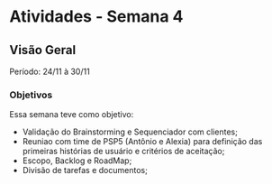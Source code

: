 # Atividades - Semana 4

## Visão Geral

Período: 24/11 à 30/11

### Objetivos
Essa semana teve como objetivo:

- Validação do Brainstorming e Sequenciador com clientes;
- Reuniao com time de PSP5 (Antônio e Alexia) para definição das primeiras histórias de usuário e critérios de aceitação;
- Escopo, Backlog e RoadMap;
- Divisão de tarefas e documentos;